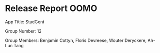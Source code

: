 
# Release Report OOMO

App Title: StudGent

Group Number: 12

Group Members: Benjamin Cottyn, Floris Devreese, Wouter Deryckere, Ah-Lun Tang



